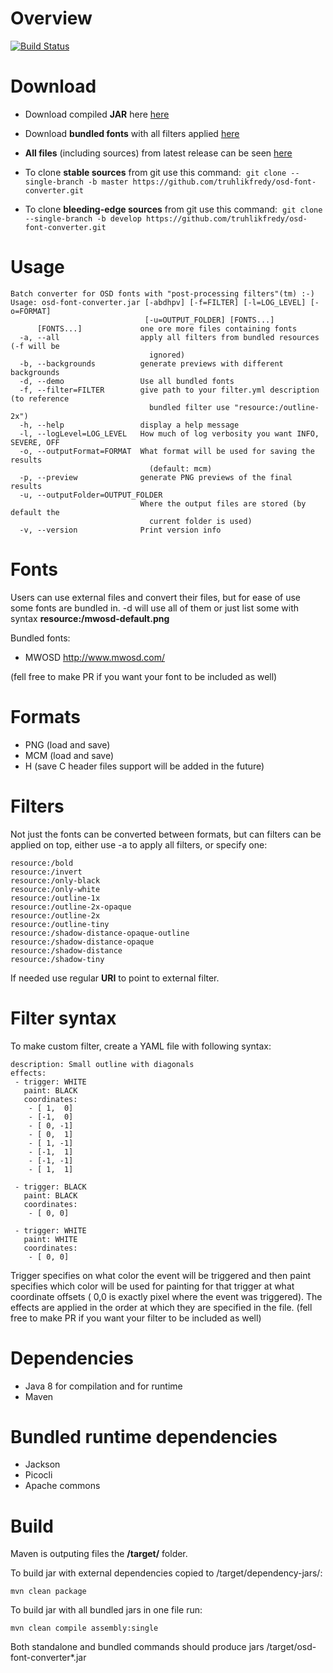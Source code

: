 # Overview

[![Build Status](https://travis-ci.org/truhlikfredy/osd-font-converter.svg?branch=master)](https://travis-ci.org/truhlikfredy/osd-font-converter)

# Download

- Download compiled **JAR** here [here](https://github.com/truhlikfredy/osd-font-converter/releases/download/1.0-SNAPSHOT-20181027-044244/osd-font-converter-jar-with-dependencies.jar)
 
- Download **bundled fonts** with all filters applied [here](https://github.com/truhlikfredy/osd-font-converter/releases/download/1.0-SNAPSHOT-20181027-044244/osd-font-converter-preview.zip)

- **All files** (including sources) from latest release can be seen [here](https://github.com/truhlikfredy/osd-font-converter/releases/latest)

- To clone **stable sources** from git use this command:&nbsp;
  `git clone --single-branch -b master https://github.com/truhlikfredy/osd-font-converter.git`
  
- To clone **bleeding-edge sources** from git use this command:&nbsp;
  `git clone --single-branch -b develop https://github.com/truhlikfredy/osd-font-converter.git`

# Usage

```
Batch converter for OSD fonts with "post-processing filters"(tm) :-)
Usage: osd-font-converter.jar [-abdhpv] [-f=FILTER] [-l=LOG_LEVEL] [-o=FORMAT]
                              [-u=OUTPUT_FOLDER] [FONTS...]
      [FONTS...]             one ore more files containing fonts
  -a, --all                  apply all filters from bundled resources (-f will be
                               ignored)
  -b, --backgrounds          generate previews with different backgrounds
  -d, --demo                 Use all bundled fonts
  -f, --filter=FILTER        give path to your filter.yml description (to reference
                               bundled filter use "resource:/outline-2x")
  -h, --help                 display a help message
  -l, --logLevel=LOG_LEVEL   How much of log verbosity you want INFO, SEVERE, OFF
  -o, --outputFormat=FORMAT  What format will be used for saving the results
                               (default: mcm)
  -p, --preview              generate PNG previews of the final results
  -u, --outputFolder=OUTPUT_FOLDER
                             Where the output files are stored (by default the
                               current folder is used)
  -v, --version              Print version info
```

# Fonts

Users can use external files and convert their files, but for ease of use some fonts are bundled in. -d will use all of them or just list some with syntax **resource:/mwosd-default.png**  

Bundled fonts:

- MWOSD http://www.mwosd.com/

(fell free to make PR if you want your font to be included as well)

# Formats

- PNG (load and save)
- MCM (load and save)
- H (save C header files support will be added in the future) 

# Filters

Not just the fonts can be converted between formats, but can filters can be applied on top, either use -a to apply all filters, or specify one:

```
resource:/bold
resource:/invert
resource:/only-black
resource:/only-white
resource:/outline-1x
resource:/outline-2x-opaque
resource:/outline-2x
resource:/outline-tiny
resource:/shadow-distance-opaque-outline
resource:/shadow-distance-opaque
resource:/shadow-distance
resource:/shadow-tiny
```

If needed use regular **URI** to point to external filter.
  
# Filter syntax

To make custom filter, create a YAML file with following syntax:

```
description: Small outline with diagonals
effects:
 - trigger: WHITE
   paint: BLACK
   coordinates:
    - [ 1,  0]
    - [-1,  0]
    - [ 0, -1]
    - [ 0,  1]
    - [ 1, -1]
    - [-1,  1]
    - [-1, -1]
    - [ 1,  1]

 - trigger: BLACK
   paint: BLACK
   coordinates:
    - [ 0, 0]

 - trigger: WHITE
   paint: WHITE
   coordinates:
    - [ 0, 0]
```

Trigger specifies on what color the event will be triggered and then paint specifies which color will be used for painting for that trigger at what coordinate offsets ( 0,0 is exactly pixel where the event was triggered). The effects are applied in the order at which they are specified in the file.
(fell free to make PR if you want your filter to be included as well)

# Dependencies

- Java 8 for compilation and for runtime
- Maven

# Bundled runtime dependencies

- Jackson
- Picocli
- Apache commons
 
# Build

Maven is outputing files the **/target/** folder.

To build jar with external dependencies copied to /target/dependency-jars/:

```
mvn clean package
```

To build jar with all bundled jars in one file run:

```
mvn clean compile assembly:single
```

Both standalone and bundled commands should produce jars /target/osd-font-converter*.jar